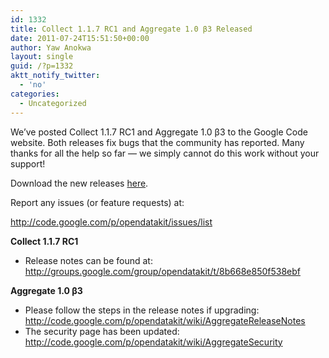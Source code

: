 ```yaml
---
id: 1332
title: Collect 1.1.7 RC1 and Aggregate 1.0 β3 Released
date: 2011-07-24T15:51:50+00:00
author: Yaw Anokwa
layout: single
guid: /?p=1332
aktt_notify_twitter:
  - 'no'
categories:
  - Uncategorized
---
```

We&#8217;ve posted Collect 1.1.7 RC1 and Aggregate 1.0 β3 to the Google Code website. Both releases fix bugs that the community has reported. Many thanks for all the help so far &#8212; we simply cannot do this work without your support!

Download the new releases [here](/downloads/).

Report any issues (or feature requests) at:
  
 <http://code.google.com/p/opendatakit/issues/list>

**Collect 1.1.7 RC1**

  * Release notes can be found at: <http://groups.google.com/group/opendatakit/t/8b668e850f538ebf> 

**Aggregate 1.0 β3**

  * Please follow the steps in the release notes if upgrading: <http://code.google.com/p/opendatakit/wiki/AggregateReleaseNotes>
  * The security page has been updated: <http://code.google.com/p/opendatakit/wiki/AggregateSecurity> </ul>
